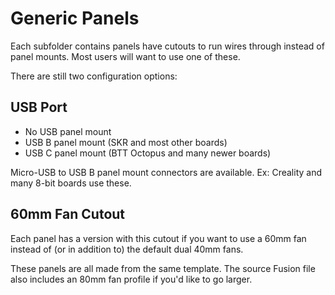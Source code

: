 # Generic Panels

Each subfolder contains panels have cutouts to run wires through instead of panel mounts. Most users will want to use one of these.

There are still two configuration options:

## USB Port

- No USB panel mount
- USB B panel mount (SKR and most other boards)
- USB C panel mount (BTT Octopus and many newer boards)

Micro-USB to USB B panel mount connectors are available. Ex: Creality and many 8-bit boards use these.

## 60mm Fan Cutout

Each panel has a version with this cutout if you want to use a 60mm fan instead of (or in addition to) the default dual 40mm fans.

These panels are all made from the same template. The source Fusion file also includes an 80mm fan profile if you'd like to go larger.
